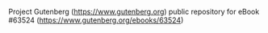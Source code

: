 Project Gutenberg (https://www.gutenberg.org) public repository for eBook #63524 (https://www.gutenberg.org/ebooks/63524)
